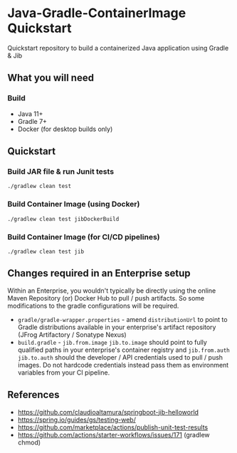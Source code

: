 # Java-Gradle-ContainerImage Quickstart
Quickstart repository to build a containerized Java application using Gradle & Jib

## What you will need
### Build
* Java 11+
* Gradle 7+
* Docker (for desktop builds only)

## Quickstart
### Build JAR file & run Junit tests
```
./gradlew clean test
```
### Build Container Image (using Docker)
```
./gradlew clean test jibDockerBuild
```
### Build Container Image (for CI/CD pipelines)
```
./gradlew clean test jib
```

## Changes required in an Enterprise setup
Within an Enterprise, you wouldn't typically be directly using the online Maven Repository (or) Docker Hub to pull / push artifacts. So some modifications to the gradle configurations will be required.
* `gradle/gradle-wrapper.properties` - amend `distributionUrl` to point to Gradle distributions available in your enterprise's artifact repository (JFrog Artifactory / Sonatype Nexus)
* `build.gradle` - `jib.from.image` `jib.to.image` should point to fully qualified paths in your enterprise's container registry and `jib.from.auth` `jib.to.auth` should the developer / API credentials used to pull / push images. Do not hardcode credentials instead pass them as environment variables from your CI pipeline.


## References
* https://github.com/claudioaltamura/springboot-jib-helloworld
* https://spring.io/guides/gs/testing-web/ 
* https://github.com/marketplace/actions/publish-unit-test-results
* https://github.com/actions/starter-workflows/issues/171 (gradlew chmod)
